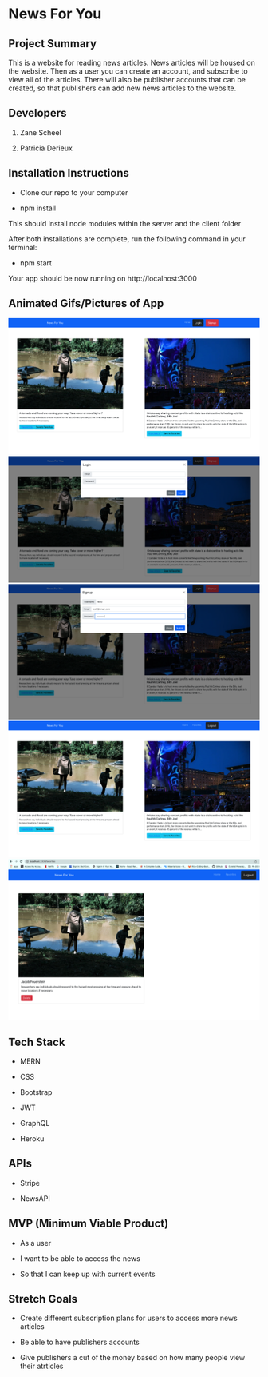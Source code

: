 # News For You

## Project Summary

This is a website for reading news articles. News articles will be housed on the website. Then as a user you can create an account, and subscribe to view all of the articles. There will also be publisher accounts that can be created, so that publishers can add new news articles to the website.

## Developers

1. Zane Scheel 

2. Patricia Derieux


## Installation Instructions

- Clone our repo to your computer

- npm install

This should install node modules within the server and the client folder

After both installations are complete, run the following command in your terminal:

- npm start 

Your app should be now running on http://localhost:3000



## Animated Gifs/Pictures of App

![LandingPage](./client/images/LandingPage.png)
![LoginForm](./client/images/LoginPage.png)
![SignUpForm](./client/images/SignUpPage.png)
![ViewArticlesPage](./client/images/ViewArticlesPage.png)
![FavoritesPage](./client/images/FavoritesPage.png)


## Tech Stack

- MERN

- CSS

- Bootstrap

- JWT

- GraphQL

- Heroku

## APIs

- Stripe

- NewsAPI

## MVP (Minimum Viable Product)

- As a user

- I want to be able to access the news

- So that I can keep up with current events


## Stretch Goals

- Create different subscription plans for users to access more news articles

- Be able to have publishers accounts

- Give publishers a cut of the money based on how many people view their atrticles

